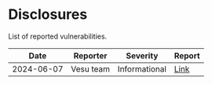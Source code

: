 # Disclosures

List of reported vulnerabilities.

| Date | Reporter | Severity | Report |
|----- |--------- |------- |-------- |
| 2024-06-07 | Vesu team | Informational | [Link](./2024-06-07_Risk_Disclosure.md) |

